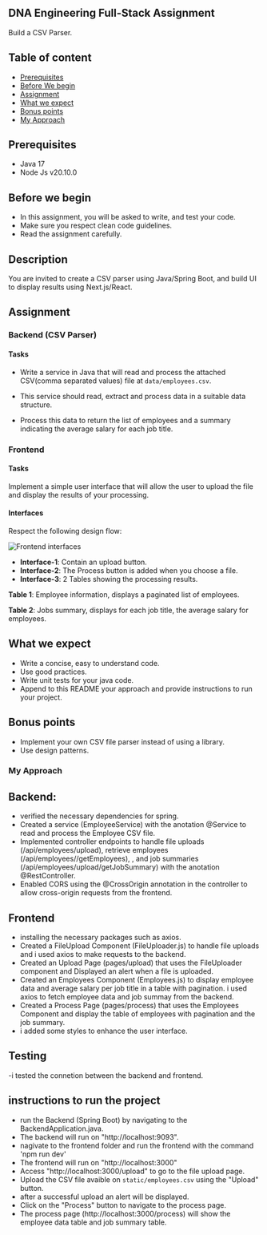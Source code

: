 ## DNA Engineering Full-Stack Assignment
Build a CSV Parser.

## Table of content
- [Prerequisites](#prerequisites)
- [Before We begin](#before-we-begin)
- [Assignment](#assignment)
- [What we expect](#what-we-expect)
- [Bonus points](#bonus-points)
- [My Approach](#my-approach)

## Prerequisites
- Java 17
- Node Js v20.10.0

## Before we begin
- In this assignment, you will be asked to write, and test your code.
- Make sure you respect clean code guidelines.
- Read the assignment carefully.

## Description
You are invited to create a CSV parser using Java/Spring Boot, and build UI to display results using Next.js/React.

## Assignment

### Backend (CSV Parser)

#### Tasks

- Write a service in Java that will read and process the attached CSV(comma separated values) file at `data/employees.csv`.

- This service should read, extract and process data in a suitable data structure.

- Process this data to return the list of employees and a summary indicating the average salary for each job title.

### Frontend

#### Tasks
Implement a simple user interface that will allow the user to upload the file and display the results of your processing.

#### Interfaces

Respect the following design flow:

![Frontend interfaces](./static/interfaces.png)

- **Interface-1**: Contain an upload button.
- **Interface-2**: The Process button is added when you choose a file.
- **Interface-3**: 2 Tables showing the processing results.

**Table 1**: Employee information, displays a paginated list of employees.

**Table 2**: Jobs summary, displays for each job title, the average salary for employees.

## What we expect
- Write a concise, easy to understand code.
- Use good practices.
- Write unit tests for your java code.
- Append to this README your approach and provide instructions to run your project.

## Bonus points
- Implement your own CSV file parser instead of using a library.
- Use design patterns.
### My Approach
## Backend:
- verified the necessary dependencies for spring.
- Created a service (EmployeeService) with the anotation @Service to read and process the Employee CSV file.
- Implemented controller endpoints to handle file uploads (/api/employees/upload), retrieve employees (/api/employees//getEmployees), , and job summaries  (/api/employees/upload/getJobSummary) with the anotation @RestController.
- Enabled CORS using the @CrossOrigin annotation in the controller to allow cross-origin requests from the frontend.
## Frontend
- installing the necessary packages such as axios.
- Created a FileUpload Component (FileUploader.js) to handle file uploads and i used axios to make requests to the backend.
- Created an Upload Page (pages/upload) that uses the FileUploader component and Displayed an alert when a file is uploaded.
- Created an Employees Component (Employees.js) to display employee data and average salary per job title in a table with pagination. i used axios to fetch employee data and job summay from the backend.
-  Created a Process Page (pages/process) that uses the Employees Component and display the table of employees with pagination and the job summary.
-  i added some styles to enhance the user interface.
## Testing
-i tested the connetion between the backend and frontend.
## instructions to run the project
-  run the Backend (Spring Boot) by navigating to the BackendApplication.java.
-  The backend will run on "http://localhost:9093".
-  nagivate to the frontend folder and run the frontend with the command 'npm run dev'
-  The frontend will run on "http://localhost:3000"
-  Access "http://localhost:3000/upload" to go to the file upload page.
-  Upload the CSV file avaible on `static/employees.csv` using the "Upload" button.
-  after a  successful upload an alert will be displayed.
-  Click on the "Process" button to navigate to the process page.
-  The process page (http://localhost:3000/process) will show the employee data table and job summary table.



